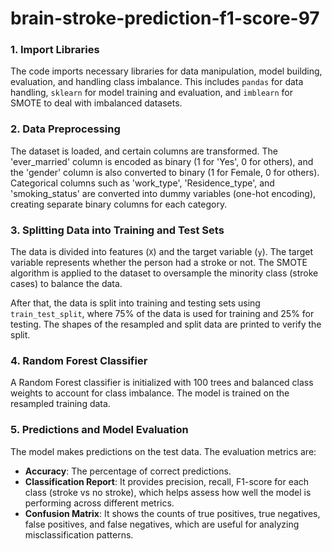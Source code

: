 # brain-stroke-prediction-f1-score-97

### 1. **Import Libraries**
The code imports necessary libraries for data manipulation, model building, evaluation, and handling class imbalance. This includes `pandas` for data handling, `sklearn` for model training and evaluation, and `imblearn` for SMOTE to deal with imbalanced datasets.

### 2. **Data Preprocessing**
The dataset is loaded, and certain columns are transformed. The 'ever_married' column is encoded as binary (1 for 'Yes', 0 for others), and the 'gender' column is also converted to binary (1 for Female, 0 for others). Categorical columns such as 'work_type', 'Residence_type', and 'smoking_status' are converted into dummy variables (one-hot encoding), creating separate binary columns for each category.

### 3. **Splitting Data into Training and Test Sets**
The data is divided into features (`X`) and the target variable (`y`). The target variable represents whether the person had a stroke or not. The SMOTE algorithm is applied to the dataset to oversample the minority class (stroke cases) to balance the data.

After that, the data is split into training and testing sets using `train_test_split`, where 75% of the data is used for training and 25% for testing. The shapes of the resampled and split data are printed to verify the split.

### 4. **Random Forest Classifier**
A Random Forest classifier is initialized with 100 trees and balanced class weights to account for class imbalance. The model is trained on the resampled training data.

### 5. **Predictions and Model Evaluation**
The model makes predictions on the test data. The evaluation metrics are:
- **Accuracy**: The percentage of correct predictions.
- **Classification Report**: It provides precision, recall, F1-score for each class (stroke vs no stroke), which helps assess how well the model is performing across different metrics.
- **Confusion Matrix**: It shows the counts of true positives, true negatives, false positives, and false negatives, which are useful for analyzing misclassification patterns. 
